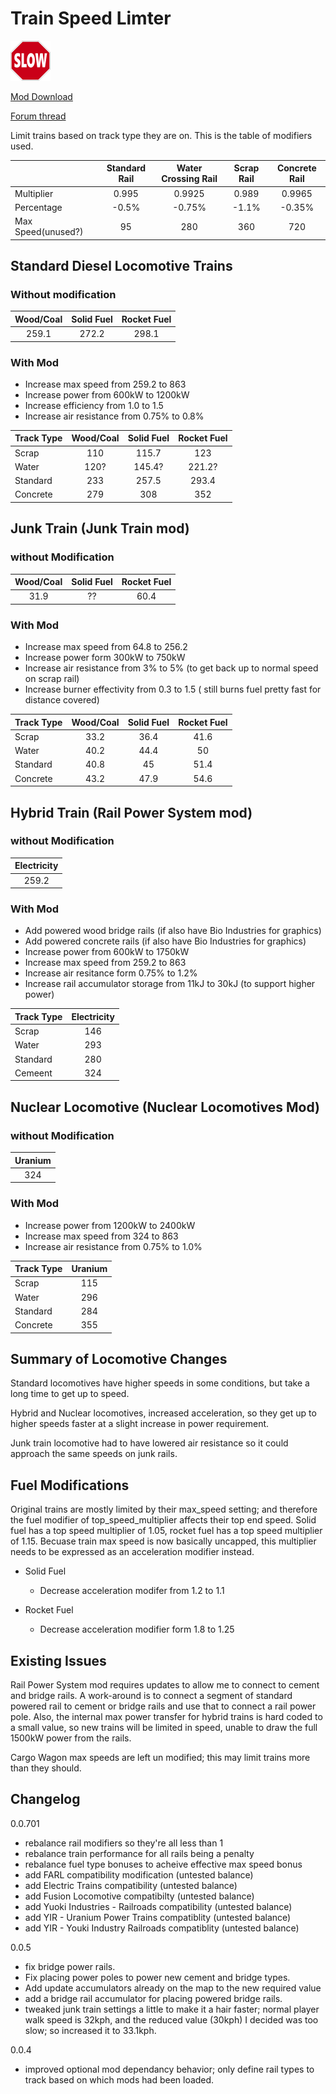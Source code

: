 # Train Speed Limter

![icon](images/thumb.png)

[Mod Download](https://mods.factorio.com/mods/d3x0r/train-speed-limiter) 

[Forum thread](https://forums.factorio.com/viewtopic.php?f=91&t=51104)


Limit trains based on track type they are on.  This is the table of modifiers used.

|   | Standard Rail | Water Crossing Rail | Scrap Rail | Concrete Rail |
|:---|:---:|:---:|:---:|:---:|
| Multiplier | 0.995  | 0.9925 | 0.989 | 0.9965 |
| Percentage | -0.5%   | -0.75% | -1.1% | -0.35% |
| Max Speed(unused?)  | 95  | 280  | 360  | 720  |

## Standard Diesel Locomotive Trains
### Without modification
| Wood/Coal | Solid Fuel | Rocket Fuel |
|:------:|:---:|:---:|
| 259.1 | 272.2 | 298.1 |

### With Mod

  - Increase max speed from 259.2 to 863
  - Increase power from 600kW to 1200kW
  - Increase efficiency from 1.0 to 1.5 
  - Increase air resistance from 0.75% to 0.8%

| Track Type | Wood/Coal | Solid Fuel | Rocket Fuel |
|:--------|:------:|:---:|:---:|
| Scrap | 110 | 115.7 | 123 |
| Water | 120? | 145.4? | 221.2? |
| Standard | 233 | 257.5 |  293.4 |
| Concrete | 279 | 308 |  352 |

## Junk Train (Junk Train mod)
### without Modification
| Wood/Coal | Solid Fuel | Rocket Fuel |
|:------:|:---:|:---:|
| 31.9 |  ?? | 60.4 |

### With Mod

  - Increase max speed from 64.8 to 256.2
  - Increase power form 300kW to 750kW
  - Increase air resistance from 3% to 5% (to get back up to normal speed on scrap rail)
  - Increase burner effectivity from 0.3 to 1.5 ( still burns fuel pretty fast for distance covered)

|Track Type| Wood/Coal | Solid Fuel | Rocket Fuel |
|:----- |:------:|:---:|:---:|
| Scrap | 33.2 | 36.4  | 41.6 |
| Water | 40.2 | 44.4 | 50 |
| Standard | 40.8 | 45 |  51.4 |
| Concrete | 43.2 | 47.9 | 54.6 |

## Hybrid Train (Rail Power System mod)
### without Modification
| Electricity |
|:------:|
| 259.2 |

### With Mod
  - Add powered wood bridge rails (if also have Bio Industries for graphics)
  - Add powered concrete rails (if also have Bio Industries for graphics) 
  - Increase power from 600kW to 1750kW
  - Increase max speed from 259.2 to 863
  - Increase air resitance form 0.75% to 1.2%
  - Increase rail accumulator storage from 11kJ to 30kJ (to support higher power)

|Track Type | Electricity |
|:------|:------:|
|Scrap    | 146 |
|Water    | 293 |
|Standard | 280 |  * only standard rails are modified with electric power
|Cemeent  | 324 |

## Nuclear Locomotive (Nuclear Locomotives Mod)
### without Modification

| Uranium |
|:------:|
| 324 |

### With Mod

  - Increase power from 1200kW to 2400kW
  - Increase max speed from 324 to 863
  - Increase air resistance from 0.75% to 1.0%


| Track Type | Uranium |
|:------|:------:|
|Scrap    | 115 |
|Water    | 296 |
|Standard | 284 |
|Concrete   | 355 |


## Summary of Locomotive Changes

Standard locomotives have higher speeds in some conditions, but take a long time to get up to speed. 

Hybrid and Nuclear locomotives, increased acceleration, so they get up to higher speeds faster at a slight increase in power requirement.

Junk train locomotive had to have lowered air resistance so it could approach the same speeds on junk rails.

## Fuel Modifications

Original trains are mostly limited by their max_speed setting; and therefore the fuel modifier of top_speed_multiplier affects
their top end speed.  Solid fuel has a top speed multiplier of 1.05, rocket fuel has a top speed multiplier of 1.15.  Becuase train
max speed is now basically uncapped, this multiplier needs to be expressed as an acceleration modifier instead.

  * Solid Fuel
    * Decrease acceleration modifer from 1.2 to 1.1

  * Rocket Fuel
    * Decrease acceleration modifier form 1.8 to 1.25


## Existing Issues

Rail Power System mod requires updates to allow me to connect to cement and bridge rails.  A work-around is to connect a segment of standard
powered rail to cement or bridge rails and use that to connect a rail power pole.  Also, the internal max power transfer for hybrid trains
is hard coded to a small value, so new trains will be limited in speed, unable to draw the full 1500kW power from the rails.

Cargo Wagon max speeds are left un modified; this may limit trains more than they should.

## Changelog
0.0.701
  - rebalance rail modifiers so they're all less than 1
  - rebalance train performance for all rails being a penalty
  - rebalance fuel type bonuses to acheive effective max speed bonus
  - add FARL compatibility modification (untested balance)
  - add Electric Trains compatibility (untested balance)
  - add Fusion Locomotive compatibilty (untested balance)
  - add Yuoki Industries - Railroads compatibility (untested balance)
  - add YIR - Uranium Power Trains compatiblity (untested balance)
  - add YIR - Youki Industry Railroads compatiblity (untested balance)

0.0.5  
  - fix bridge power rails. 
  - Fix placing power poles to power new cement and bridge types. 
  - Add update accumulators already on the map to the new required value
  - add a bridge rail accumulator for placing powered bridge rails.
  - tweaked junk train settings a little to make it a hair faster; normal player walk speed is 32kph, and the reduced value (30kph) I decided was
too slow; so increased it to 33.1kph.

0.0.4
  - improved optional mod dependancy behavior; only define rail types to track based on which mods had been loaded.


